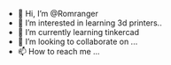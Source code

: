 - 👋 Hi, I’m @Romranger
- 👀 I’m interested in learning 3d printers..
- 🌱 I’m currently learning tinkercad 
- 💞️ I’m looking to collaborate on ...
- 📫 How to reach me ...

<!---
Romranger/Romranger is a ✨ special ✨ repository because its `README.md` (this file) appears on your GitHub profile.
You can click the Preview link to take a look at your changes.
--->
